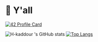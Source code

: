 # 👋 Y'all 
[![42 Profile Card](https://1337-readme.vercel.app/api/profile?cursus=42cursus&dark=true&login=hkaddour)](https://github.com/mohouyizme/1337-readme)

![H-kaddour 's GitHub stats](https://github-readme-stats.vercel.app/api?username=H-kaddour&theme=radical&show_icons=true)
[![Top Langs](https://github-readme-stats.vercel.app/api/top-langs/?username=H-kaddour&layout=radical&theme=radical)](https://github.com/anuraghazra/github-readme-stats)






























<!--
**H-kaddour/H-kaddour** is a ✨ _special_ ✨ repository because its `README.md` (this file) appears on your GitHub profile.

Here are some ideas to get you started:

- 🔭 I’m currently working on ...
- 🌱 I’m currently learning ...
- 👯 I’m looking to collaborate on ...
- 🤔 I’m looking for help with ...
- 💬 Ask me about ...
- 📫 How to reach me: ...
- 😄 Pronouns: ...
- ⚡ Fun fact: ...
-->
